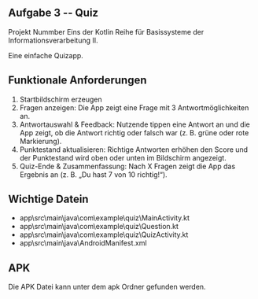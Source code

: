 ## Aufgabe 3 -- Quiz

Projekt Nummber Eins der Kotlin Reihe für Basissysteme der Informationsverarbeitung II.

Eine einfache Quizapp.

## Funktionale Anforderungen

1. Startbildschirm erzeugen
2. Fragen anzeigen: Die App zeigt eine Frage mit 3 Antwortmöglichkeiten an.
3. Antwortauswahl & Feedback: Nutzende tippen eine Antwort an und die App zeigt, ob die Antwort richtig oder falsch war (z. B. grüne oder rote Markierung).
4. Punktestand aktualisieren: Richtige Antworten erhöhen den Score und der Punktestand wird oben oder unten im Bildschirm angezeigt.
5. Quiz-Ende & Zusammenfassung: Nach X Fragen zeigt die App das Ergebnis an (z. B. „Du hast 7 von 10 richtig!“).

## Wichtige Datein

- app\src\main\java\com\example\quiz\MainActivity.kt
- app\src\main\java\com\example\quiz\Question.kt
- app\src\main\java\com\example\quiz\QuizActivity.kt
- app\src\main\java\AndroidManifest.xml

## APK 

Die APK Datei kann unter dem apk Ordner gefunden werden.
